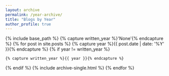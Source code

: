```yaml
---
layout: archive
permalink: /year-archive/
title: "Blogs by Year"
author_profile: true
---
```


{% include base_path %}
{% capture written_year %}'None'{% endcapture %}
{% for post in site.posts %}
  {% capture year %}{{ post.date | date: '%Y' }}{% endcapture %}
  {% if year != written_year %}
    
    {% capture written_year %}{{ year }}{% endcapture %}
  {% endif %}
  {% include archive-single.html %}
{% endfor %}
